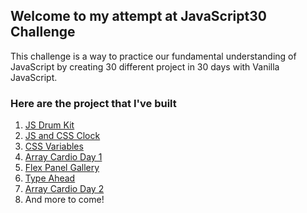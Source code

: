 ## Welcome to my attempt at JavaScript30 Challenge

This challenge is a way to practice our fundamental understanding of JavaScript by creating 30 different project in 30 days with Vanilla JavaScript.

### Here are the project that I've built
1. [JS Drum Kit](https://richodainino.github.io/JavaScript30/01%20-%20JavaScript%20Drum%20Kit/)
2. [JS and CSS Clock](https://richodainino.github.io/JavaScript30/02%20-%20JS%20and%20CSS%20Clock/)
3. [CSS Variables](https://richodainino.github.io/JavaScript30/03%20-%20CSS%20Variables/)
4. [Array Cardio Day 1](https://richodainino.github.io/JavaScript30/04%20-%20Array%20Cardio%20Day%201/)
5. [Flex Panel Gallery](https://richodainino.github.io/JavaScript30/05%20-%20Flex%20Panel%20Gallery/)
6. [Type Ahead](https://richodainino.github.io/JavaScript30/06%20-%20Type%20Ahead/)
7. [Array Cardio Day 2](https://richodainino.github.io/JavaScript30/07%20-%20Array%20Cardio%20Day%202/)
8. And more to come!
